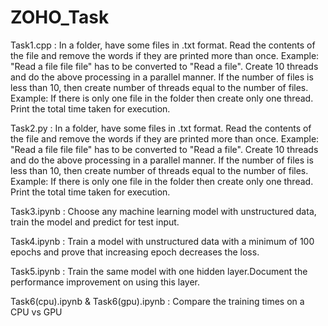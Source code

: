 # ZOHO_Task
Task1.cpp :
In a folder, have some files in .txt format. Read the contents of the file and remove the words if they are printed more than once. 
Example: "Read a file file file" has to be converted to "Read a file".
Create 10 threads and do the above processing in a parallel manner.
If the number of files is less than 10, then create number of threads equal to the number of files. 
Example: If there is only one file in the folder then create only one thread.
Print the total time taken for execution.

Task2.py :
In a folder, have some files in .txt format. Read the contents of the file and remove the words if they are printed more than once. 
Example: "Read a file file file" has to be converted to "Read a file".
Create 10 threads and do the above processing in a parallel manner.
If the number of files is less than 10, then create number of threads equal to the number of files. 
Example: If there is only one file in the folder then create only one thread.
Print the total time taken for execution.

Task3.ipynb :
Choose any machine learning model with unstructured data, train the model and predict for test input.

Task4.ipynb :
Train a model with unstructured data with a minimum of 100 epochs and prove that increasing epoch decreases the loss.

Task5.ipynb :
Train the same model with one hidden layer.Document the performance improvement on using this layer.

Task6(cpu).ipynb & Task6(gpu).ipynb :
Compare the training times on a CPU vs GPU
